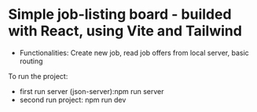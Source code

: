 # Simple job-listing board - builded with React, using Vite and Tailwind
- Functionalities: Create new job, read job offers from local server, basic routing

To run the project:
- first run server (json-server):npm run server
- second run project: npm run dev
  
